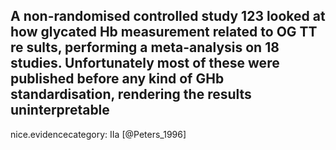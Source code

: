 A non-randomised controlled study 123 looked at how glycated Hb measurement related to OG TT re sults, performing a meta-analysis on 18 studies. Unfortunately most of these were published before any kind of GHb standardisation, rendering the results uninterpretable
---
 nice.evidencecategory: IIa
[@Peters_1996]
